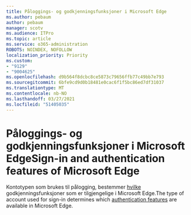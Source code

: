```yaml
---
title: Påloggings- og godkjenningsfunksjoner i Microsoft Edge
ms.author: pebaum
author: pebaum
manager: scotv
ms.audience: ITPro
ms.topic: article
ms.service: o365-administration
ROBOTS: NOINDEX, NOFOLLOW
localization_priority: Priority
ms.custom:
- "9129"
- "9004625"
ms.openlocfilehash: d9b564f8dcbc8ce5873c79656ffb77c49bb7e793
ms.sourcegitcommit: 6bfe9cd9d0b18481e0cac6f1f5bc86ed7df31037
ms.translationtype: MT
ms.contentlocale: nb-NO
ms.lasthandoff: 03/27/2021
ms.locfileid: "51405035"
---
```

# <a name="sign-in-and-authentication-features-of-microsoft-edge"></a><span data-ttu-id="aaa0d-102">Påloggings- og godkjenningsfunksjoner i Microsoft Edge</span><span class="sxs-lookup"><span data-stu-id="aaa0d-102">Sign-in and authentication features of Microsoft Edge</span></span>

<span data-ttu-id="aaa0d-103">Kontotypen som brukes til pålogging, bestemmer [hvilke](https://go.microsoft.com/fwlink/?linkid=2134570) godkjenningsfunksjoner som er tilgjengelige i Microsoft Edge.</span><span class="sxs-lookup"><span data-stu-id="aaa0d-103">The type of account used for sign-in determines which [authentication features](https://go.microsoft.com/fwlink/?linkid=2134570) are available in Microsoft Edge.</span></span>